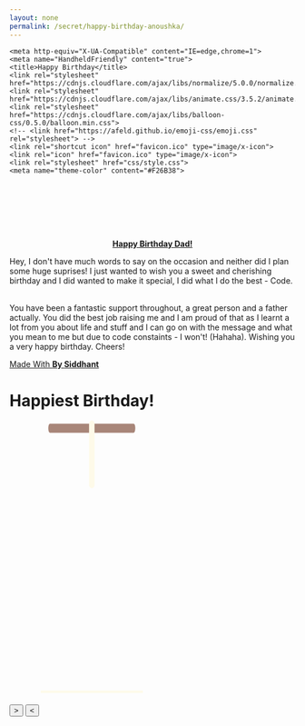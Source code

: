 ```yaml
---
layout: none
permalink: /secret/happy-birthday-anoushka/
---
```

<html lang="en">
<head>
	<meta charset="UTF-8">
	<meta name="viewport" content="width=device-width, initial-scale=1.0">


	<meta http-equiv="X-UA-Compatible" content="IE=edge,chrome=1">
	<meta name="HandheldFriendly" content="true">
	<title>Happy Birthday</title>
	<link rel="stylesheet" href="https://cdnjs.cloudflare.com/ajax/libs/normalize/5.0.0/normalize.min.css">
	<link rel="stylesheet" href="https://cdnjs.cloudflare.com/ajax/libs/animate.css/3.5.2/animate.min.css">
	<link rel="stylesheet" href="https://cdnjs.cloudflare.com/ajax/libs/balloon-css/0.5.0/balloon.min.css">
	<!-- <link href="https://afeld.github.io/emoji-css/emoji.css" rel="stylesheet"> -->
	<link rel="shortcut icon" href="favicon.ico" type="image/x-icon">
	<link rel="icon" href="favicon.ico" type="image/x-icon">
	<link rel="stylesheet" href="css/style.css">
	<meta name="theme-color" content="#F26B38">
</head>
<body>
	<br>
	<br>
	<br>
	<br>
	<br>
	<div id="card">
		<div id="card-inside">
			<div class="wrap">
				<center><p class="animated infinite wobble"><b><u>Happy Birthday Dad!</u></b></p></center>
					<p> Hey, I don't have much words to say on the occasion and neither did I plan some huge suprises! I just wanted to
						wish you a sweet and cherishing birthday and I did wanted to make it special, I did what I do the best - Code. &nbsp;<i class="em-svg em-blush"></i></p>
						<p> You have been a fantastic support throughout, a great person and a father actually. You did the best job raising me and I am proud of that as I learnt a lot from you about life and stuff and I can go on
						with the message and what you mean to me but due to code constaints - I won't! (Hahaha). Wishing you a very happy birthday. Cheers!</p><p class="signed"><u>Made With <b> <i class="em-svg em-heart"></i></b><b> By </b> <b>Siddhant</b></u></p>
					</div>
				</div>
				<div id="card-front">
					<div class="wrap">
						<h1 class="animated infinite swing">Happiest Birthday!</h1>
						<div class="cake_and_velas">
							<div class="velas">
								<div class="fuego"></div>
								<div class="fuego"></div>
								<div class="fuego"></div>
								<div class="fuego"></div>
								<div class="fuego"></div>
							</div>
							<svg id="cake" version="1.1" x="0px" y="0px" width="290px" height="500px" viewBox="0 0 200 500" enable-background="new 0 0 200 500" xml:space="preserve"><path fill="#a88679" d="M173.667-13.94H26.333c-3.999 0-4-16.002 0-16.002h147.334c4 0 4.001 16.002 0 16.002z"><animate id="e" attributeName="d" calcMode="spline" keySplines="0 0 1 1; 0 0 1 1" begin="a.end" dur="0.3s" fill="freeze" values="M173.667-13.94c-49.298,0-102.782,0-147.334,0c-3.999,0-4-16.002,0-16.002 c44.697,0,96.586,0,147.334,0C177.667-29.942,177.668-13.94,173.667-13.94z ; M173.667,411.567c-47.995,12.408-102.955,12.561-147.334,0 c-3.848-1.089-0.189-16.089,3.661-15.002c44.836,12.66,90.519,12.753,139.427,0.07 C173.293,395.631,177.541,410.566,173.667,411.567z ; M173.667,427.569c-49.795,0-101.101,0-147.334,0c-3.999,0-4-16.002,0-16.002 c46.385,0,97.539,0,147.334,0C177.668,411.567,177.667,427.569,173.667,427.569z"/></path><path fill="#8b6a60" d="M100-178.521a3.364 3.364 0 0 1 3.364 3.363V-13.75a3.364 3.364 0 1 1-6.728 0v-40.607-76.575-44.226a3.364 3.364 0 0 1 3.364-3.363z"><animate id="a" attributeName="d" calcMode="spline" keySplines="0 0 1 1; 0 0 1 1; 0 0 0.58 1" begin="b.end" dur="0.5s" fill="freeze" values="M100-178.521c1.858,0,3.364,1.506,3.364,3.363c0,0,0,33.17,0,44.227 c0,19.144,0,57.431,0,76.574c0,10.152,0,40.607,0,40.607c0,1.858-1.506,3.364-3.364,3.364l0,0c-1.858,0-3.364-1.506-3.364-3.364c0,0,0-30.455,0-40.607c0-19.144,0-57.432,0-76.575c0-11.057,0-44.226,0-44.226C96.636-177.015,98.142-178.521,100-178.521 L100-178.521z ; M100,267.257c1.858,0,3.364,1.506,3.364,3.363c0,0,0,33.17,0,44.227 c0,19.143,0,57.43,0,76.574c0,10.151,0,40.606,0,40.606c0,1.858-1.506,3.364-3.364,3.364l0,0c-1.858,0-3.364-1.506-3.364-3.364 c0,0,0-30.455,0-40.606c0-19.145,0-57.432,0-76.576c0-11.057,0-44.225,0-44.225C96.636,268.763,98.142,267.257,100,267.257 L100,267.257z ; M93.928,405.433c-0.655,6.444-0.102,9.067,2.957,11.798c0,0,8.083,5.571,16.828,3.503 c18.629-4.406,43.813,6.194,50.792,7.791c14.75,3.375,9.162,6.867,9.162,6.867c-2.412,2.258-58.328,0-73.667,0l0,0 c-1.858,0-69.995,2.133-73.667,0c0,0-3.337-2.439,6.172-5.992c11.375-4.25,52.875,8.822,47.139-9.442 c-6.333-20.167,5.226-21.514,5.226-21.514c3.435-0.915,12.78-6.663,10.923-0.546L93.928,405.433z ; M102.242,427.569c5.348,0,14.079,0,17.462,0c0,0,17.026,0,27.504,0 c19.143,0,20.39-3.797,26.459,0c3,1.877,0,7.823,0,7.823c-2.412,2.258-58.328,0-73.667,0l0,0c-1.858,0-67.187,0-73.667,0 c0,0-4.125-4.983,0-7.823c5.201-3.58,16.085,0,23.725,0c8.841,0,20.762,0,20.762,0c3.686,0,8.597,0,19.511,0H102.242z"/></path><path fill="#a88679" d="M173.667-15.929H26.333c-3.999 0-4-16.002 0-16.002h147.334c4 0 3.999 16.002 0 16.002z"><animate id="b" attributeName="d" calcMode="spline" keySplines="0 0 1 1; 0 0 1 1; 0.25 0 0.58 1" begin="c.end" dur="0.5s" fill="freeze" values="M173.667-15.929c-46.512,0-105.486,0-147.334,0c-3.999,0-4-16.002,0-16.002 c43.566,0,97.96,0,147.334,0C177.667-31.931,177.666-15.929,173.667-15.929z ; M173.434,445.393c-47.269,8.001-105.245,8.001-147.334,0c-3.929-0.747-0.692-16.543,3.243-15.824 c43.828,8.001,92.165,8.001,140.739,0C174.029,428.918,177.377,444.726,173.434,445.393z ; M173.667,449.514c-47.576-5.454-102.799-5.744-147.333,0c-3.966,0.512-3.938-15.297,0-16.002 c43.683-7.823,97.646-8.026,147.333,0C177.616,434.15,177.642,449.969,173.667,449.514z ; M173.667,451.394c-49.298,0-102.782,0-147.334,0c-3.999,0-4-16.002,0-16.002 c44.697,0,96.586,0,147.334,0C177.667,435.392,177.668,451.394,173.667,451.394z"/></path><path fill="#8b6a60" d="M101.368-73.685V-6.35c0 1.753-2.958 1.847-2.958 0v-30.401-8.305-28.628c.001-2.199 2.958-1.908 2.958-.001z"><animate id="c" attributeName="d" calcMode="spline" keySplines="0 0 1 1; 0 0 1 1; 0 0 0.6 1" begin="d.end" dur="0.5s" fill="freeze" values="M101.368-73.685c0,12.164,0,15.18,0,28.519c0,22.702,0-13.661,0,8.304c0,14.48,0,18.233,0,30.512 c0,1.753-2.958,1.847-2.958,0c0-12.68,0-16.277,0-30.401c0-21.983,0,11.66,0-8.305c0-13.027,0-15.992,0-28.628 C98.411-75.883,101.368-75.592,101.368-73.685z ; M101.368,350.885c0,12.164,0,65.18,0,78.518c0,22.703,0-33.66,0-11.695c0,14.48,0,28.232,0,40.512 c0,1.753-2.958,1.847-2.958,0c0-12.68,0-26.277,0-40.402c0-21.982,0,31.66,0,11.695c0-13.027,0-65.992,0-78.627 C98.411,348.686,101.368,348.977,101.368,350.885z ; M128.38,447.567c37.626,6.312,39.303,13.658,26.833,12.833c-22.653-1.499-13.636-0.831-23.302-0.831 c-14.48,0-17.884,0-30.163,0c-2.087,0-2.068,0-3.915,0c-13.333,0-8.963,0-23.088,0c-11.668,0-14.062,5.995-27.532,1.164 c-12.629-4.529,38.667-3.167,46.833-17.333C100.077,432.94,105.546,443.736,128.38,447.567z ; M173.667,451.394c2.875,0,2.997,9.257,0,9.131c-22.662-0.956-32.09-0.956-41.756-0.956 c-14.48,0-17.884,0-30.163,0c-2.087,0-2.068,0-3.915,0c-13.333,0-8.963,0-23.088,0c-11.668,0-34.99-0.294-48.412,1.831 c-4.109,0.65-3.01-10.006,0-10.006C37.129,451.394,149.379,451.394,173.667,451.394z"/></path><path fill="#a88679" d="M173.667 21.571H26.333c-4 0-4-16.002 0-16.002h147.334c4.001 0 4 16.002 0 16.002z"><animate id="d" attributeName="d" calcMode="spline" keySplines="0 0 1 1; 0 0 1 1; 0 0 1 1; 0.25 0 1 1; 0 0 1 1; 0.25 0 0.6 1" begin="1s" dur="0.8s" fill="freeze" values="M173.667,21.571c-33.174,0-111.467,0-147.334,0c-4,0-4-16.002,0-16.002c39.836,0,105.982,0,147.334,0 C177.668,5.569,177.667,21.571,173.667,21.571z ; M173.667,459.569c-33.197,16.002-110.782,16.002-147.334,0c-3.664-1.604,1.614-15.617,5.337-14.153 c40.702,16.002,94.289,16.104,136.505,0.103C171.917,444.1,177.271,457.832,173.667,459.569z ; M171.817,475.571c-39.361-3.001-105.438-2.571-143.556,0c-3.991,0.27-7.377-14.736-3.387-15.014 c41.553-2.888,104.421-3.121,150.51-0.233C179.378,460.574,175.806,475.875,171.817,475.571z ; M171.817,459.564c-38.8-12.188-104.504-13.762-143.556,0c-3.772,1.329-7.961-12.604-4.178-13.905 c40.864-14.064,105.114-15.52,151.918-0.973C179.822,445.874,175.634,460.762,171.817,459.564z ; M173.667,475.571c-46.376-5.005-105.924-4.003-147.334,0c-3.981,0.385-3.479-15.421,0.479-16.002 c43.087-6.327,97.705-7.083,146.855,0.438C177.621,460.613,177.644,476,173.667,475.571z ; M173.667,474.117c-46.376,1.866-105.638,2.01-147.334,0c-3.995-0.192-3.52-16.144,0.479-16.002 c43.794,1.55,96.341,1.541,145.723,0C176.532,457.99,177.663,473.956,173.667,474.117z ; M173.667,475.571c-46.512,0-105.486,0-147.334,0c-3.999,0-4-16.002,0-16.002c43.566,0,97.96,0,147.334,0 C177.667,459.569,177.666,475.571,173.667,475.571z"/></path><path fill="#fefae9" d="M104.812 113.216c0 3.119-2.164 5.67-4.812 5.67-2.646 0-4.812-2.551-4.812-5.67V90.841 70.273v-29.33-22.092V5.67C95.188 2.551 97.353 0 100 0c2.648 0 4.812 2.551 4.812 5.669V113.216z"><animate attributeName="d" calcMode="spline" keySplines="0 0 1 1; 0 0 1 1; 0 0 1 1; 0.25 0 1 1; 0 0 1 1; 0 0 0.58 1" begin="e.end" dur="2s" fill="freeze" values="M104.812,113.216c0,3.119-2.164,5.67-4.812,5.67c-2.646,0-4.812-2.551-4.812-5.67c0-5.594,0-16.782,0-22.375	c0-5.143,0-15.427,0-20.568c0-7.333,0-21.998,0-29.33c0-5.523,0-16.569,0-22.092c0-3.295,0-9.885,0-13.181	C95.188,2.551,97.353,0,100,0c2.648,0,4.812,2.551,4.812,5.669c0,3.248,0,9.743,0,12.991c0,5.428,0,16.284,0,21.711	c0,7.618,0,22.854,0,30.472c0,4.952,0,14.854,0,19.807C104.812,96.292,104.812,107.576,104.812,113.216z ; M104.812,405.897c0,3.119-2.164,5.67-4.812,5.67c-2.646,0-4.812-2.551-4.812-5.67c0-5.594,0-16.782,0-22.376	c0-5.143,0-15.426,0-20.568c0-7.332,0-21.997,0-29.33c0-5.522,0-16.568,0-22.092c0-3.295,0-9.885,0-13.181	c0-3.118,2.165-5.669,4.812-5.669c2.648,0,4.812,2.551,4.812,5.669c0,3.247,0,9.743,0,12.991c0,5.428,0,16.283,0,21.711	c0,7.618,0,22.854,0,30.473c0,4.951,0,14.854,0,19.807C104.812,388.972,104.812,400.256,104.812,405.897z ; M111.873,411.567c-3.119,0-9.226,0-11.874,0c-2.646,0-7.748,0-10.867,0c-7.086,0-12.698,0-18.292,0	c-6.592,0-12.871,7.371-19.166,3.008c-10.043-6.961-7.776-10.169,2.991-17.745c12.61-8.873,27.713,1.994,25.919-7.531	c-2.589-13.742,11.008-14.513,11.365-17.789c0.441-4.051,4.235-11.107,8.051-8.175c3.113,2.393,1.007,8.008,0,13.159	c-1.871,9.569,8.058,2.113,9.494,14.155c2.592,21.732,21.184-0.675,29.309,7.976c5.216,5.553,18.413,5.552,15.426,12.942	c-3.131,7.745-15.825-4.369-23.8,2.903C126.261,418.271,118.301,411.567,111.873,411.567z ; M111.873,411.567c-3.119,0-9.226,0-11.874,0c-2.646,0-9.734,4.069-12.853,4.069	c-7.086,0-10.712-4.069-16.306-4.069c-6.592,0-12.12,6.013-19.166,3.008c-7.053-3.008-7.458,2.026-18.659,1.165	c-6.832-0.525-7.522-3.034-7.533-6.265c-0.037-10.336,22.073-2.452,36.613-2.628c10.234-0.124,19.856-1.439,37.905-2.102	c16.642-0.61,32.699,1.552,46.009,1.927c12.438,0.351,29.663-8.99,31.532,3.315c0.773,5.093-5.605,3.342-11.211,9.579	c-5.093,5.667-7.59-4.605-12.965-3.832c-8.269,1.189-14.962-8.537-22.937-1.265C126.261,418.271,118.301,411.567,111.873,411.567z ; M110.946,413.652c-2.904-1.137-8.405-2.748-12.446-0.97c-6.099,2.685-7.273,10.358-13.253,8.242	c-7.843-2.775-8.953-5.008-14.546-5.01c-24.653-0.011-4.849,26.507-18.264,26.507c-12.377,0,5.791-33.537-19.422-26.682	c-7.703,2.095-9.806-0.942-9.817-4.173c-0.037-10.336,24.357-4.544,38.897-4.72c10.234-0.124,19.856-1.439,37.905-2.102	c16.642-0.61,32.699,1.552,46.009,1.927c12.438,0.351,28.973-8.865,31.532,3.315c1.449,6.896,0.318,15.624-3.874,15.624	c-7.619,0-1.788-15.192-19.243-7.111c-7.581,3.51-15.963-9.738-26.669,1.066C120.644,426.744,118.381,416.561,110.946,413.652z ; M111.547,413.9c-2.969-0.956-8.775-0.949-13.167-0.5c-14.667,1.5-8.325,16.508-14.667,16.666	c-6.667,0.166-0.167-13.5-13.013-14.151c-30.471-1.545-5.572,46.651-18.987,46.651c-12.377,0,10.333-50.166-18.667-44.5	c-7.835,1.531-9.537-1.417-9.548-4.647c-0.037-10.336,23.675-5.177,38.215-5.353c10.234-0.124,20.618-1.671,38.667-2.333	c16.642-0.61,32.023,1.458,45.333,1.833c12.438,0.351,33.819-8.431,33.199,4.001c-0.532,10.666,0.414,26.166-5.245,25.833	c-7.606-0.447-2.954-31.5-19.243-18.899c-7.985,6.177-17.658-5.969-27.377,5.732C118.88,434.066,121.38,417.067,111.547,413.9z ; M111.547,415.233c-6.667-0.834-9.667,4.667-13.833,3.333c-19.649-6.291-8.158,22.176-14.5,22.334	c-6.667,0.166,2.833-18-13.333-22.167c-29.544-7.615-9.667,43.833-20.167,43.833c-10.333,0,8.004-55.006-16.833-39	c-7.5,4.833-9.508-3.78-9.299-7.004c0.799-12.329,23.592-7.153,38.132-7.329c10.234-0.124,20.238-1.505,38.287-2.167	c16.642-0.61,32.903,1.125,46.213,1.5c12.438,0.351,35.058-5.579,31.863,6.451c-5.532,20.833,1.25,28.216-4.409,27.883	c-7.606-0.447-6.058-37.895-20.62-23.333c-10.167,10.166-15.972-0.747-25,12C119.547,443.568,121.798,416.515,111.547,415.233z"/></path><path fill="#fefae9" d="M10 475.571h180v4H10z"/></svg>
						</div>
					</div>
					<button id="open" data-balloon="Click to Open Card !" data-balloon-length="medium" data-balloon-pos="left" data-balloon-visible>&gt;</button>
					<button id="close" data-balloon="! bɿɒɔ ɘƨolɔ oɈ ʞɔilƆ" data-balloon-length="medium" data-balloon-pos="left" data-balloon-visible>&lt;</button>
					<div class="card-front_inside">
						<br> <br> <br>
						<div class="polaroid">
							<div class="img" style="background-image: url('file.jpg')"></div>
						</div>
						<div  data-balloon="I wanted to do something different than ppt's/collages this year and I knew I had to do something creative, so here is a polaroid photo effect (took me a ton of code/brainstorming to achieve that!) 😂" data-balloon-length="large" data-balloon-pos="up" data-balloon-visible></div>
					</div>
					<div class="shadow"></div>
				</div>
			</div>
			<script  src="js/index.js"></script>
		</body>
</html>
